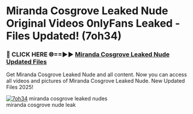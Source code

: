 # Miranda Cosgrove Leaked Nude Original Videos 0nlyFans Leaked - Files Updated! (7oh34)

<h3>🔴 CLICK HERE 🌐==►► <a href="https://tinyurl.com/yc6ubb5a" rel="nofollow">Miranda Cosgrove Leaked Nude Updated Files</a></h3>

Get Miranda Cosgrove Leaked Nude and all content. Now you can access all videos and pictures of Miranda Cosgrove Leaked Nude. New Updated Files 2025!

[![7oh34](https://i.imgur.com/7eu0CRL.gif)](https://tinyurl.com/yc6ubb5a)
miranda cosgrove leaked nudes<br>
miranda cosgrove nude leak